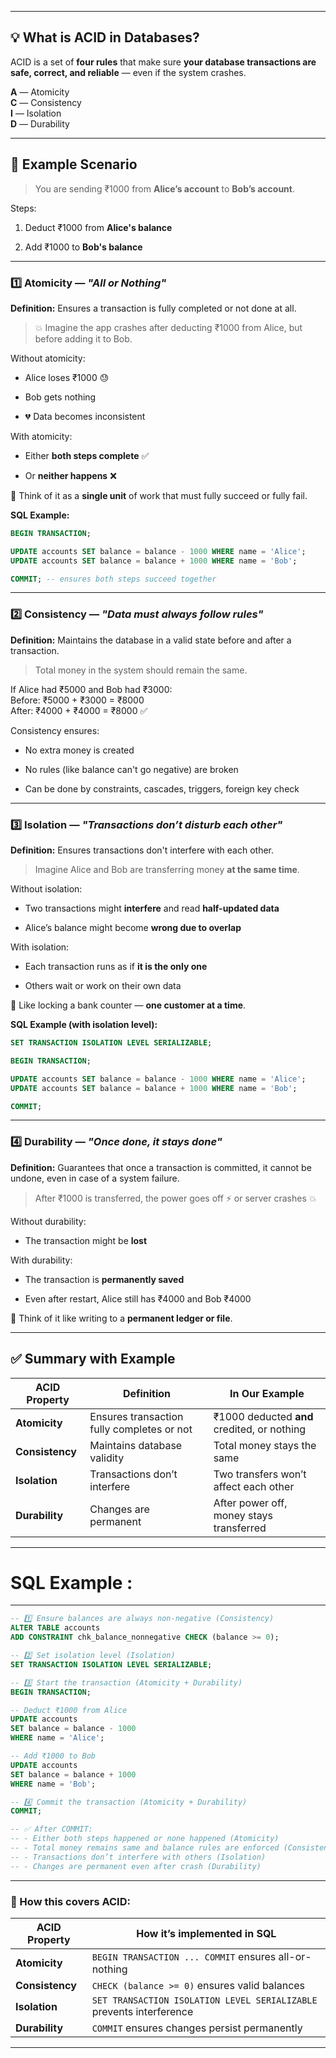 
---

## 💡 What is ACID in Databases?

ACID is a set of **four rules** that make sure **your database transactions are safe, correct, and reliable** — even if the system crashes.

**A** — Atomicity  
**C** — Consistency  
**I** — Isolation  
**D** — Durability

---

## 🏦 Example Scenario

> You are sending ₹1000 from **Alice’s account** to **Bob’s account**.

Steps:

1. Deduct ₹1000 from **Alice's balance**
    
2. Add ₹1000 to **Bob's balance**
    

---

### 1️⃣ **Atomicity** — _"All or Nothing"_

**Definition:** Ensures a transaction is fully completed or not done at all.

> 💥 Imagine the app crashes after deducting ₹1000 from Alice, but before adding it to Bob.

Without atomicity:

- Alice loses ₹1000 😓
    
- Bob gets nothing
    
- 💔 Data becomes inconsistent
    

With atomicity:

- Either **both steps complete** ✅
    
- Or **neither happens** ❌
    

📌 Think of it as a **single unit** of work that must fully succeed or fully fail.

**SQL Example:**

```sql
BEGIN TRANSACTION;

UPDATE accounts SET balance = balance - 1000 WHERE name = 'Alice';
UPDATE accounts SET balance = balance + 1000 WHERE name = 'Bob';

COMMIT; -- ensures both steps succeed together
```

---

### 2️⃣ **Consistency** — _"Data must always follow rules"_

**Definition:** Maintains the database in a valid state before and after a transaction.

> Total money in the system should remain the same.

If Alice had ₹5000 and Bob had ₹3000:  
Before: ₹5000 + ₹3000 = ₹8000  
After: ₹4000 + ₹4000 = ₹8000 ✅

Consistency ensures:

- No extra money is created
    
- No rules (like balance can't go negative) are broken

-  Can be done by constraints, cascades, triggers, foreign key check
    

---

### 3️⃣ **Isolation** — _"Transactions don’t disturb each other"_

**Definition:** Ensures transactions don't interfere with each other.

> Imagine Alice and Bob are transferring money **at the same time**.

Without isolation:

- Two transactions might **interfere** and read **half-updated data**
    
- Alice’s balance might become **wrong due to overlap**
    

With isolation:

- Each transaction runs as if **it is the only one**
    
- Others wait or work on their own data
    

📌 Like locking a bank counter — **one customer at a time**.

**SQL Example (with isolation level):**

```sql
SET TRANSACTION ISOLATION LEVEL SERIALIZABLE;

BEGIN TRANSACTION;

UPDATE accounts SET balance = balance - 1000 WHERE name = 'Alice';
UPDATE accounts SET balance = balance + 1000 WHERE name = 'Bob';

COMMIT;
```

---

### 4️⃣ **Durability** — _"Once done, it stays done"_

**Definition:** Guarantees that once a transaction is committed, it cannot be undone, even in case of a system failure.

> After ₹1000 is transferred, the power goes off ⚡ or server crashes 💥

Without durability:

- The transaction might be **lost**
    

With durability:

- The transaction is **permanently saved**
    
- Even after restart, Alice still has ₹4000 and Bob ₹4000
    

📌 Think of it like writing to a **permanent ledger or file**.

---

## ✅ Summary with Example

|ACID Property|Definition|In Our Example|
|---|---|---|
|**Atomicity**|Ensures transaction fully completes or not|₹1000 deducted **and** credited, or nothing|
|**Consistency**|Maintains database validity|Total money stays the same|
|**Isolation**|Transactions don’t interfere|Two transfers won’t affect each other|
|**Durability**|Changes are permanent|After power off, money stays transferred|

---

# SQL Example : 
---

```sql
-- 1️⃣ Ensure balances are always non-negative (Consistency)
ALTER TABLE accounts
ADD CONSTRAINT chk_balance_nonnegative CHECK (balance >= 0);

-- 2️⃣ Set isolation level (Isolation)
SET TRANSACTION ISOLATION LEVEL SERIALIZABLE;

-- 3️⃣ Start the transaction (Atomicity + Durability)
BEGIN TRANSACTION;

-- Deduct ₹1000 from Alice
UPDATE accounts 
SET balance = balance - 1000 
WHERE name = 'Alice';

-- Add ₹1000 to Bob
UPDATE accounts 
SET balance = balance + 1000 
WHERE name = 'Bob';

-- 4️⃣ Commit the transaction (Atomicity + Durability)
COMMIT;

-- ✅ After COMMIT:
-- - Either both steps happened or none happened (Atomicity)
-- - Total money remains same and balance rules are enforced (Consistency)
-- - Transactions don’t interfere with others (Isolation)
-- - Changes are permanent even after crash (Durability)
```

---

### 🔹 How this covers ACID:

| ACID Property   | How it’s implemented in SQL                                          |
| --------------- | -------------------------------------------------------------------- |
| **Atomicity**   | `BEGIN TRANSACTION ... COMMIT` ensures all-or-nothing                |
| **Consistency** | `CHECK (balance >= 0)` ensures valid balances                        |
| **Isolation**   | `SET TRANSACTION ISOLATION LEVEL SERIALIZABLE` prevents interference |
| **Durability**  | `COMMIT` ensures changes persist permanently                         |

---
